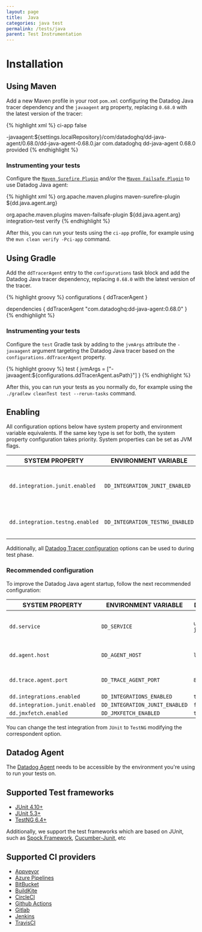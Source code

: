 ```yaml
---
layout: page
title:  Java
categories: java test
permalink: /tests/java
parent: Test Instrumentation
---
```


# Installation

## Using Maven

Add a new Maven profile in your root `pom.xml` configuring the Datadog Java tracer dependency and the `javaagent` arg property, replacing `0.68.0` with the latest version of the tracer: 

{% highlight xml %}
<profile>
  <id>ci-app</id>
  <activation>
    <activeByDefault>false</activeByDefault>
  </activation>

  <properties>
    <dd.java.agent.arg>-javaagent:${settings.localRepository}/com/datadoghq/dd-java-agent/0.68.0/dd-java-agent-0.68.0.jar</dd.java.agent.arg>
  </properties>

  <dependencies>
    <dependency>
        <groupId>com.datadoghq</groupId>
        <artifactId>dd-java-agent</artifactId>
        <version>0.68.0</version>
        <scope>provided</scope>
    </dependency>  
  </dependencies> 
</profile>
{% endhighlight %}

### Instrumenting your tests

Configure the [`Maven Surefire Plugin`](https://maven.apache.org/surefire/maven-surefire-plugin/) and/or the [`Maven Failsafe Plugin`](https://maven.apache.org/surefire/maven-failsafe-plugin/) to use Datadog Java agent:

{% highlight xml %}
<plugin>
  <groupId>org.apache.maven.plugins</groupId>
  <artifactId>maven-surefire-plugin</artifactId>
  <configuration>
    <argLine>${dd.java.agent.arg}</argLine>
  </configuration>
</plugin>

<plugin>
  <groupId>org.apache.maven.plugins</groupId>
  <artifactId>maven-failsafe-plugin</artifactId>
  <configuration>
     <argLine>${dd.java.agent.arg}</argLine>
  </configuration>
  <executions>
      <execution>
        <goals>
           <goal>integration-test</goal>
           <goal>verify</goal>
        </goals>
      </execution>
  </executions>
</plugin>
{% endhighlight %}

After this, you can run your tests using the `ci-app` profile, for example using the `mvn clean verify -Pci-app` command.

## Using Gradle

Add the `ddTracerAgent` entry to the `configurations` task block and add the Datadog Java tracer dependency, replacing `0.68.0` with the latest version of the tracer.

{% highlight groovy %}
configurations {
    ddTracerAgent
}

dependencies {
    ddTracerAgent "com.datadoghq:dd-java-agent:0.68.0"
}
{% endhighlight %}

### Instrumenting your tests

Configure the `test` Gradle task by adding to the `jvmArgs` attribute the `-javaagent` argument targeting the Datadog Java tracer based on the `configurations.ddTracerAgent` property.

{% highlight groovy %}
test {
    jvmArgs = ["-javaagent:${configurations.ddTracerAgent.asPath}"]
}
{% endhighlight %}

After this, you can run your tests as you normally do, for example using the `./gradlew cleanTest test --rerun-tasks` command.

## Enabling

All configuration options below have system property and environment variable equivalents. If the same key type is set for both, the system property configuration takes priority. System properties can be set as JVM flags.

| SYSTEM PROPERTY                 | ENVIRONMENT VARIABLE            | DEFAULT | DESCRIPTION                                             |
|---------------------------------|---------------------------------|---------|---------------------------------------------------------|
| `dd.integration.junit.enabled`  | `DD_INTEGRATION_JUNIT_ENABLED`  | `false` | When `true`, tests based on JUnit runners are reported. |
| `dd.integration.testng.enabled` | `DD_INTEGRATION_TESTNG_ENABLED` | `false` | When `true`, tests based on TestNG are reported.        |

Additionally, all [Datadog Tracer configuration](https://docs.datadoghq.com/tracing/setup_overview/setup/java/?tab=containers#configuration) options can be used to during test phase.

### Recommended configuration

To improve the Datadog Java agent startup, follow the next recommended configuration:

| SYSTEM PROPERTY                | ENVIRONMENT VARIABLE           | DEFAULT            | RECOMMENDATION                                                         |
|--------------------------------|--------------------------------|--------------------|------------------------------------------------------------------------|
| `dd.service`                   | `DD_SERVICE`                   | `unnamed-java-app` | The name of the Test Plan that will appear in the CI/CD Test Plan tab. |
| `dd.agent.host`                | `DD_AGENT_HOST`                | `localhost`        | Make sure this property targets the Datadog Agent host.                |
| `dd.trace.agent.port`          | `DD_TRACE_AGENT_PORT`          | `8126`             | Make sure this property targets the Datadog Agent port.                |
| `dd.integrations.enabled`      | `DD_INTEGRATIONS_ENABLED`      | `true`             | `false`                                                                |
| `dd.integration.junit.enabled` | `DD_INTEGRATION_JUNIT_ENABLED` | `false`            | `true`                                                                 |
| `dd.jmxfetch.enabled`          | `DD_JMXFETCH_ENABLED`          | `true`             | `false`                                                                |

You can change the test integration from `JUnit` to `TestNG` modifying the correspondent option.

## Datadog Agent 

The [Datadog Agent](https://docs.datadoghq.com/agent/) needs to be accessible by the environment you're using to run your tests on.

## Supported Test frameworks

* [JUnit 4.10+](https://junit.org/junit4/)
* [JUnit 5.3+](https://junit.org/junit5/)
* [TestNG 6.4+](https://testng.org/doc/)

Additionally, we support the test frameworks which are based on JUnit, such as [Spock Framework](http://spockframework.org/), [Cucumber-Junit](https://cucumber.io/docs/cucumber/api/), etc

## Supported CI providers

* [Appveyor](https://www.appveyor.com/)
* [Azure Pipelines](https://azure.microsoft.com/en-us/services/devops/pipelines/)
* [BitBucket](https://bitbucket.org/)
* [BuildKite](https://buildkite.com/)
* [CircleCI](https://circleci.com/)
* [Github Actions](https://github.com/features/actions)
* [Gitlab](https://docs.gitlab.com/ee/ci/)
* [Jenkins](https://www.jenkins.io/)
* [TravisCI](https://travis-ci.org/)